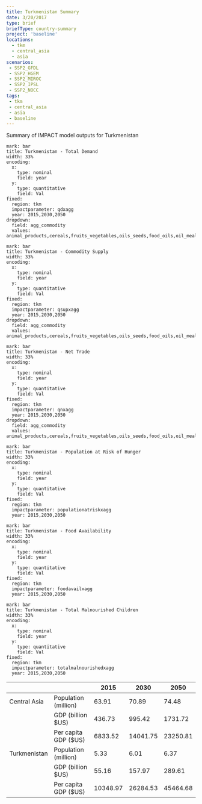 ```yaml
---
title: Turkmenistan Summary
date: 3/20/2017
type: brief
briefType: country-summary
project: 'baseline'
locations:
  - tkm
  - central_asia
  - asia
scenarios:
 - SSP2_GFDL
 - SSP2_HGEM
 - SSP2_MIROC
 - SSP2_IPSL
 - SSP2_NOCC
tags:
 - tkm
 - central_asia
 - asia
 - baseline
---
```

Summary of IMPACT model outputs for Turkmenistan

```chart
mark: bar
title: Turkmenistan - Total Demand
width: 33%
encoding:
  x:
    type: nominal
    field: year
  y:
    type: quantitative
    field: Val
fixed:
  region: tkm
  impactparameter: qdxagg
  year: 2015,2030,2050
dropdown:
  field: agg_commodity
  values: animal_products,cereals,fruits_vegetables,oils_seeds,food_oils,oil_meals,other,pulses,roots_tubers,sugar
```

```chart
mark: bar
title: Turkmenistan - Commodity Supply
width: 33%
encoding:
  x:
    type: nominal
    field: year
  y:
    type: quantitative
    field: Val
fixed:
  region: tkm
  impactparameter: qsupxagg
  year: 2015,2030,2050
dropdown:
  field: agg_commodity
  values: animal_products,cereals,fruits_vegetables,oils_seeds,food_oils,oil_meals,other,pulses,roots_tubers,sugar
```

```chart
mark: bar
title: Turkmenistan - Net Trade
width: 33%
encoding:
  x:
    type: nominal
    field: year
  y:
    type: quantitative
    field: Val
fixed:
  region: tkm
  impactparameter: qnxagg
  year: 2015,2030,2050
dropdown:
  field: agg_commodity
  values: animal_products,cereals,fruits_vegetables,oils_seeds,food_oils,oil_meals,other,pulses,roots_tubers,sugar
```

```chart
mark: bar
title: Turkmenistan - Population at Risk of Hunger
width: 33%
encoding:
  x:
    type: nominal
    field: year
  y:
    type: quantitative
    field: Val
fixed:
  region: tkm
  impactparameter: populationatriskxagg
  year: 2015,2030,2050
```

```chart
mark: bar
title: Turkmenistan - Food Availability
width: 33%
encoding:
  x:
    type: nominal
    field: year
  y:
    type: quantitative
    field: Val
fixed:
  region: tkm
  impactparameter: foodavailxagg
  year: 2015,2030,2050
```

```chart
mark: bar
title: Turkmenistan - Total Malnourished Children
width: 33%
encoding:
  x:
    type: nominal
    field: year
  y:
    type: quantitative
    field: Val
fixed:
  region: tkm
  impactparameter: totalmalnourishedxagg
  year: 2015,2030,2050
```

|   |   | 2015 | 2030 | 2050 |
|---|---|---|---|---|
| Central Asia | Population (million) | 63.91 | 70.89 | 74.48 |
|  | GDP (billion $US) | 436.73 | 995.42 | 1731.72 |
|  | Per capita GDP ($US) | 6833.52 | 14041.75 | 23250.81 |
| Turkmenistan | Population (million) | 5.33 | 6.01 | 6.37 |
|  | GDP (billion $US) | 55.16 | 157.97 | 289.61 |
|  | Per capita GDP ($US) | 10348.97| 26284.53| 45464.68|